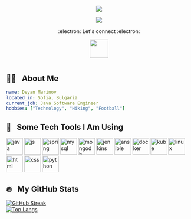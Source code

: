 <p align="center">
  <img src="https://capsule-render.vercel.app/api?text=Welcome!&animation=fadeIn&type=rect&color=gradient&height=100"/>
</p>
<p align="center">
  <img src="https://i.imgur.com/OOpRj.gif"/>
</p>
<p align="center">
   :electron: <bold>Let's connect</bold> :electron:
</p>
<p align="center">
<a href="https://www.linkedin.com/in/deyanmmarinov/">
  <img height="50" src="https://cdn.jsdelivr.net/gh/devicons/devicon/icons/linkedin/linkedin-original.svg"/>
</a>  
</p>
<p align="center">
  <img src="https://komarev.com/ghpvc/?username=demarinov&style=flat-square&color=blue" alt=""/>
</p>


## 👨‍💻 &nbsp; About Me
```yaml
name: Deyan Marinov
located_in: Sofia, Bulgaria
current_job: Java Software Engineer
hobbies: ["Technology", "Hiking", "Football"]
```
<h2> 🚀 &nbsp; Some Tech Tools I Am Using</h2>
<p align="left">

<img src="https://cdn.jsdelivr.net/gh/devicons/devicon/icons/java/java-original.svg" alt="java" width="45" height="45"/>
<img src="https://cdn.jsdelivr.net/gh/devicons/devicon/icons/javascript/javascript-original.svg" alt="js" width="45" height="45"/>
<img src="https://cdn.jsdelivr.net/gh/devicons/devicon/icons/spring/spring-original.svg" alt="spring" width="45" height="45"/>
<img src="https://cdn.jsdelivr.net/gh/devicons/devicon/icons/mysql/mysql-original.svg" alt="mysql" width="45" height="45"/>
<img src="https://cdn.jsdelivr.net/gh/devicons/devicon/icons/mongodb/mongodb-original.svg" alt="mongodb" width="45" height="45"/>
<img src="https://cdn.jsdelivr.net/gh/devicons/devicon/icons/jenkins/jenkins-line.svg" alt="jenkins" width="45" height="45"/>
<img src="https://cdn.jsdelivr.net/gh/devicons/devicon/icons/ansible/ansible-original.svg" alt="ansible"  width="45" height="45"/>
<img src="https://cdn.jsdelivr.net/gh/devicons/devicon/icons/docker/docker-original.svg" alt="docker"  width="45" height="45"/>
<img src="https://cdn.jsdelivr.net/gh/devicons/devicon/icons/kubernetes/kubernetes-plain.svg" alt="kube" width="45" height="45"/>
<img src="https://cdn.jsdelivr.net/gh/devicons/devicon/icons/linux/linux-original.svg" alt="linux"  width="45" height="45"/>
 <img src="https://cdn.jsdelivr.net/gh/devicons/devicon/icons/html5/html5-original.svg" alt="html" width="45" height="45"/>       
 <img src="https://cdn.jsdelivr.net/gh/devicons/devicon/icons/css3/css3-original.svg" alt="css" width="45" height="45"/>
 <img src="https://cdn.jsdelivr.net/gh/devicons/devicon/icons/python/python-original.svg" alt="python" width="45" height="45"/>
</p>

## :fire: &nbsp; My GitHub Stats
[![GitHub Streak](http://github-readme-streak-stats.herokuapp.com?user=demarinov&theme=dark&background=000000)](https://git.io/streak-stats)
<br/>
[![Top Langs](https://github-readme-stats.vercel.app/api/top-langs/?username=demarinov&layout=compact&theme=vision-friendly-dark)](https://github.com/anuraghazra/github-readme-stats)



<!--
**demarinov/demarinov** is a ✨ _special_ ✨ repository because its `README.md` (this file) appears on your GitHub profile.

Here are some ideas to get you started:

- 🔭 I’m currently working on ...
- 🌱 I’m currently learning ...
- 👯 I’m looking to collaborate on ...
- 🤔 I’m looking for help with ...
- 💬 Ask me about ...
- 📫 How to reach me: ...
- 😄 Pronouns: ...
- ⚡ Fun fact: ...
-->
